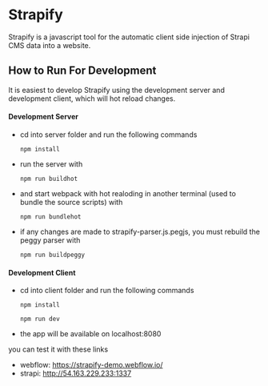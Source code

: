 # Strapify

Strapify is a javascript tool for the automatic client side injection of Strapi CMS data into a website.

## How to Run For Development
It is easiest to develop Strapify using the development server and development client, which will hot reload changes.

#### Development Server
  - cd into server folder and run the following commands
    ```shell
    npm install
    ```
  - run the server with 
    ```shell
    npm run buildhot
    ```
  - and start webpack with hot realoding in another terminal (used to bundle the source scripts) with
    ```shell
    npm run bundlehot
    ```
  - if any changes are made to strapify-parser.js.pegjs, you must rebuild the peggy parser with
    ```shell
    npm run buildpeggy
    ```
    
#### Development Client
  - cd into client folder and run the following commands
    ```shell
    npm install
    ```
    ```shell
    npm run dev
    ```
  - the app will be available on localhost:8080
  
  you can test it with these links 
  - webflow: https://strapify-demo.webflow.io/
  - strapi: http://54.163.229.233:1337
